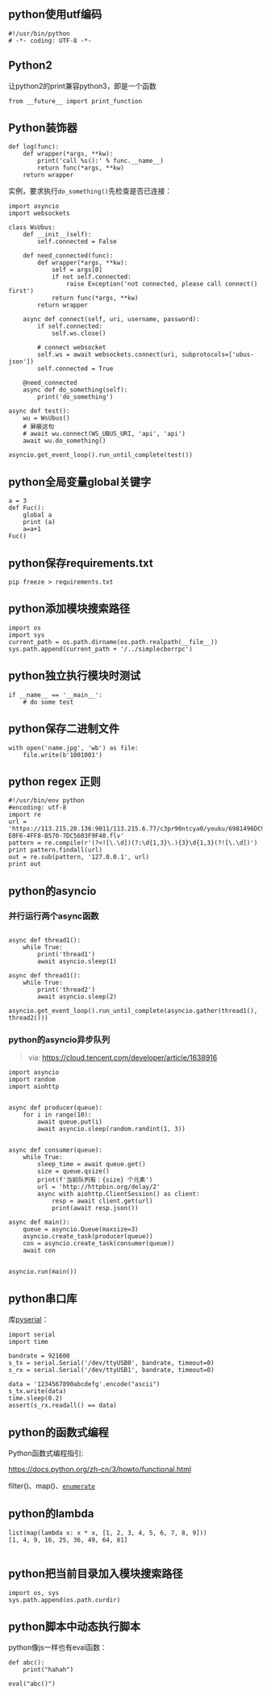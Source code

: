 ## python使用utf编码

```
#!/usr/bin/python
# -*- coding: UTF-8 -*-
```

## Python2

让python2的print兼容python3，即是一个函数

```
from __future__ import print_function
```



## Python装饰器

```
def log(func):
    def wrapper(*args, **kw):
        print('call %s():' % func.__name__)
        return func(*args, **kw)
    return wrapper
```

实例，要求执行`do_something()`先检查是否已连接：

```
import asyncio
import websockets

class WsUbus:
    def __init__(self):
        self.connected = False

    def need_connected(func):
        def wrapper(*args, **kw):
            self = args[0]
            if not self.connected:
                raise Exception('not connected, please call connect() first')
            return func(*args, **kw)
        return wrapper

    async def connect(self, uri, username, password):
        if self.connected:
            self.ws.close()

        # connect websocket
        self.ws = await websockets.connect(uri, subprotocols=['ubus-json'])
        self.connected = True

    @need_connected
    async def do_something(self):
        print('do_something')

async def test():
    wu = WsUbus()
    # 屏蔽这句
    # await wu.connect(WS_UBUS_URI, 'api', 'api')
    await wu.do_something()

asyncio.get_event_loop().run_until_complete(test())

```

## python全局变量global关键字

```
a = 3
def Fuc():
	global a
    print (a)
    a=a+1
Fuc()
```

## python保存requirements.txt

```
pip freeze > requirements.txt
```

## python添加模块搜索路径

```
import os
import sys
current_path = os.path.dirname(os.path.realpath(__file__))
sys.path.append(current_path + '/../simplecborrpc')
```

## python独立执行模块时测试

```
if __name__ == '__main__':
    # do some test
```



## python保存二进制文件



```
with open('name.jpg', 'wb') as file:
    file.write(b'1001001')
```



## python regex 正则

```
#!/usr/bin/env python
#encoding: utf-8
import re
url = 'https://113.215.20.136:9011/113.215.6.77/c3pr90ntcya0/youku/6981496DC9913B8321BFE4A4E73/0300010E0C51F10D86F80703BAF2B1ADC67C80-E0F6-4FF8-B570-7DC5603F9F40.flv'
pattern = re.compile(r'(?<![\.\d])(?:\d{1,3}\.){3}\d{1,3}(?![\.\d])')
print pattern.findall(url)
out = re.sub(pattern, '127.0.0.1', url)
print out
```





## python的asyncio



### 并行运行两个async函数

```

async def thread1():
	while True:
		print('thread1')
		await asyncio.sleep(1)
	
async def thread1():
	while True:
		print('thread2')
		await asyncio.sleep(2)
	
asyncio.get_event_loop().run_until_complete(asyncio.gather(thread1(), thread2()))
```



### python的asyncio异步队列

> via: https://cloud.tencent.com/developer/article/1638916

```
import asyncio
import random
import aiohttp


async def producer(queue):
    for i in range(10):
        await queue.put(i)
        await asyncio.sleep(random.randint(1, 3))


async def consumer(queue):
    while True:
        sleep_time = await queue.get()
        size = queue.qsize()
        print(f'当前队列有：{size} 个元素')
        url = 'http://httpbin.org/delay/2'
        async with aiohttp.ClientSession() as client:
            resp = await client.get(url)
            print(await resp.json())

async def main():
    queue = asyncio.Queue(maxsize=3)
    asyncio.create_task(producer(queue))
    con = asyncio.create_task(consumer(queue))
    await con


asyncio.run(main())
```



## python串口库

库[pyserial](https://pyserial.readthedocs.io/en/latest/shortintro.html)：

```
import serial
import time

bandrate = 921600
s_tx = serial.Serial('/dev/ttyUSB0', bandrate, timeout=0)
s_rx = serial.Serial('/dev/ttyUSB1', bandrate, timeout=0)

data = '1234567890abcdefg'.encode("ascii")
s_tx.write(data)
time.sleep(0.2)
assert(s_rx.readall() == data)

```



## python的函数式编程

Python函数式编程指引:

https://docs.python.org/zh-cn/3/howto/functional.html



filter()、map()、[`enumerate`](https://docs.python.org/zh-cn/3/library/functions.html#enumerate)

## python的lambda

```
list(map(lambda x: x * x, [1, 2, 3, 4, 5, 6, 7, 8, 9]))
[1, 4, 9, 16, 25, 36, 49, 64, 81]


```



## python把当前目录加入模块搜索路径

```
import os, sys
sys.path.append(os.path.curdir)
```



## python脚本中动态执行脚本

python像js一样也有eval函数：

```
def abc():
	print("hahah")
	
eval("abc()")
```

